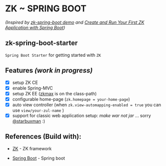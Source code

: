 # ZK ~ SPRING BOOT
*(Inspired by [zk-spring-boot demo](https://github.com/zkoss-demo/zk-spring-boot) and [Create and Run Your First ZK Application with Spring Boot](https://www.zkoss.org/wiki/ZK%20Installation%20Guide/Quick%20Start/Create%20and%20Run%20Your%20First%20ZK%20Application%20with%20Spring%20Boot))*

## zk-spring-boot-starter
`Spring Boot Starter` for getting started with `ZK`  

## Features _(work in progress)_
- [x] setup ZK CE
- [x] enable Spring-MVC
- [x] setup ZK EE ([zkmax](https://www.zkoss.org/download/zk?ee) is on the class-path)
- [x] configurable home-page (`zk.homepage = your-home-page`) 
- [x] auto view controller (when `zk.view-automapping-enabled = true` you can use `view/your-zul-name` )
- [x] support for classic web application setup: *make war not jar* ... sorry [@starbuxman](https://twitter.com/starbuxman) :)

## References (Build with):
- [ZK](https://www.zkoss.org) - ZK framework

- [Spring Boot](https://start.spring.io) - Spring boot